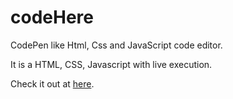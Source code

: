 # codeHere
CodePen like Html, Css and JavaScript code editor.

It is a HTML, CSS, Javascript with live execution.

Check it out at [here](https://adityavijaysingh2611.github.io/codeHere.github.io/).

